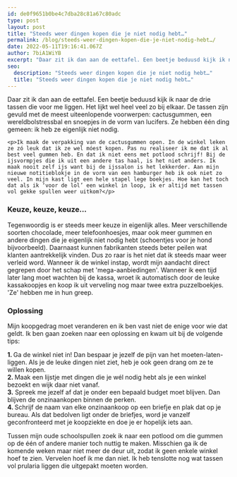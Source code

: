 ```yaml
---
id: de0f9651b0be4c7dba28c81a67c80adc
type: post
layout: post
title: "Steeds weer dingen kopen die je niet nodig hebt…"
permalink: /blog/steeds-weer-dingen-kopen-die-je-niet-nodig-hebt…/
date: 2022-05-11T19:16:41.067Z
author: 7biA1WiYB
excerpt: "Daar zit ik dan aan de eettafel. Een beetje beduusd kijk ik naar de drie tassen die voor me liggen. Het lijkt wel heel veel zo bij elkaar. De tassen zijn gevuld met de meest uiteenlopende voorwerpen: cactusgummen, een wereldbolstressbal en snoepjes in de vorm van lucifers. Ze hebben één ding gemeen: ik heb ze eigenlijk niet nodig.  "
seo:
  description: "Steeds weer dingen kopen die je niet nodig hebt…"
  title: "Steeds weer dingen kopen die je niet nodig hebt…"
---
```

Daar zit ik dan aan de eettafel. Een beetje beduusd kijk ik naar de drie tassen die voor me liggen. Het lijkt wel heel veel zo bij elkaar. De tassen zijn gevuld met de meest uiteenlopende voorwerpen: cactusgummen, een wereldbolstressbal en snoepjes in de vorm van lucifers. Ze hebben één ding gemeen: ik heb ze eigenlijk niet nodig.  

    <p>Ik maak de verpakking van de cactusgummen open. In de winkel leken ze zó leuk dat ik ze wel móest kopen. Pas nu realiseer ik me dat ik al best veel gummen heb. En dat ik niet eens met potlood schrijf! Bij de ijsvormpjes die ik uit een andere tas haal, is het niet anders. Ik maak nooit zelf ijs want bij de ijssalon is het lekkerder. Aan mijn nieuwe notitieblokje in de vorm van een hamburger heb ik ook niet zo veel. In mijn kast ligt een hele stapel lege boekjes. Hoe kan het toch dat als ik ‘voor de lol’ een winkel in loop, ik er altijd met tassen vol gekke spullen weer uitkom?</p>
<h3>Keuze, keuze, keuze…</h3>
<p>Tegenwoordig is er steeds meer keuze in eigenlijk alles. Meer verschillende soorten chocolade, meer telefoonhoesjes, maar ook meer gummen en andere dingen die je eigenlijk niet nodig hebt (schoentjes voor je hond bijvoorbeeld). Daarnaast kunnen fabrikanten steeds beter peilen wat klanten aantrekkelijk vinden. Dus zo raar is het niet dat ik steeds maar weer verleid word. Wanneer ik de winkel instap, wordt mijn aandacht direct gegrepen door het schap met 'mega-aanbiedingen'. Wanneer ik een tijd later lang moet wachten bij de kassa, wroet ik automatisch door de leuke kassakoopjes en koop ik uit verveling nog maar twee extra puzzelboekjes. 'Ze' hebben me in hun greep.</p>
<h3>Oplossing</h3>
<p>Mijn koopgedrag moet veranderen en ik ben vast niet de enige voor wie dat geldt. Ik ben gaan zoeken naar een oplossing en kwam uit bij de volgende tips:</p>
<p><strong>1. </strong>Ga de winkel niet in! Dan bespaar je jezelf de pijn van het moeten-laten-liggen. Als je de leuke dingen niet ziet, heb je ook geen drang om ze te willen kopen.<br><strong>2. </strong>Maak een lijstje met dingen die je wél nodig hebt als je een winkel bezoekt en wijk daar niet vanaf.<br><strong>3.</strong> Spreek me jezelf af dat je onder een bepaald budget moet blijven. Dan blijven de onzinaankopen binnen de perken.<br><strong>4. </strong>Schrijf de naam van elke onzinaankoop op een briefje en plak dat op je bureau. Als dat bedolven ligt onder de briefjes, word je vanzelf geconfronteerd met je koopziekte en doe je er hopelijk iets aan.</p>
<p>Tussen mijn oude schoolspullen zoek ik naar een potlood om die gummen op de één of andere manier toch nuttig te maken. Misschien ga ik de komende weken maar niet meer de deur uit, zodat ik geen enkele winkel hoef te zien. Vervelen hoef ik me dan niet. Ik heb tenslotte nog wat tassen vol prularia liggen die uitgepakt moeten worden.</p>  

